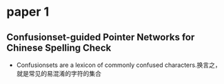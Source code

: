 # paper 1
## Confusionset-guided Pointer Networks for Chinese Spelling Check
* Confusionsets are a lexicon of commonly confused characters.换言之，就是常见的易混淆的字符的集合 

